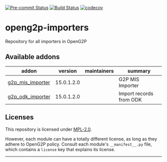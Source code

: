<!-- /!\ Non OCA Context : Set here the badge of your runbot / runboat instance. -->
[![Pre-commit Status](https://github.com/OpenG2P/openg2p-importer/actions/workflows/pre-commit.yml/badge.svg?branch=15.0-develop)](https://github.com/OpenG2P/openg2p-importer/actions/workflows/pre-commit.yml?query=branch%3A15.0-develop)
[![Build Status](https://github.com/OpenG2P/openg2p-importer/actions/workflows/test.yml/badge.svg?branch=15.0-develop)](https://github.com/OpenG2P/openg2p-importer/actions/workflows/test.yml?query=branch%3A15.0-develop)
[![codecov](https://codecov.io/gh/OpenG2P/openg2p-importer/branch/15.0-develop/graph/badge.svg)](https://codecov.io/gh/OpenG2P/openg2p-importer)
<!-- /!\ Non OCA Context : Set here the badge of your translation instance. -->

<!-- /!\ do not modify above this line -->

# openg2p-importers

Repository for all importers in OpenG2P

<!-- /!\ do not modify below this line -->

<!-- prettier-ignore-start -->

[//]: # (addons)

Available addons
----------------
addon | version | maintainers | summary
--- | --- | --- | ---
[g2p_mis_importer](g2p_mis_importer/) | 15.0.1.2.0 |  | G2P MIS Importer
[g2p_odk_importer](g2p_odk_importer/) | 15.0.1.2.0 |  | Import records from ODK

[//]: # (end addons)

<!-- prettier-ignore-end -->

## Licenses

This repository is licensed under [MPL-2.0](LICENSE).

However, each module can have a totally different license, as long as they adhere to OpenG2P
policy. Consult each module's `__manifest__.py` file, which contains a `license` key
that explains its license.

----
<!-- /!\ Non OCA Context : Set here the full description of your organization. -->
